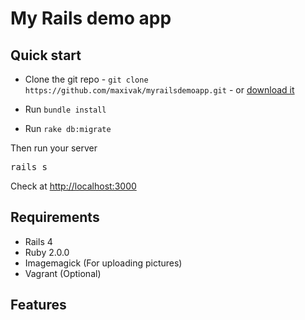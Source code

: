 ﻿# My Rails demo app

## Quick start

* Clone the git repo - `git clone https://github.com/maxivak/myrailsdemoapp.git` - or [download it](https://github.com/maxivak/myrailsdemoapp/zipball/master)

* Run `bundle install`
* Run `rake db:migrate`


Then run your server
<pre>
rails s
</pre>

Check at [http://localhost:3000](http://localhost:3000)

## Requirements

* Rails 4
* Ruby 2.0.0
* Imagemagick (For uploading pictures)
* Vagrant (Optional)


## Features


